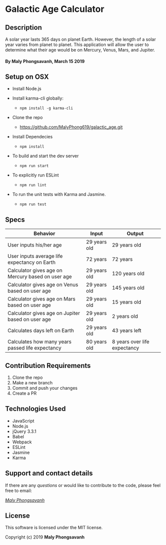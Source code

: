 # Galactic Age Calculator

## Description

A solar year lasts 365 days on planet Earth. However, the length of a solar year varies from planet to planet. This application will allow the user to determine what their age would be on Mercury, Venus, Mars, and Jupiter.

#### By Maly Phongsavanh, March 15 2019

## Setup on OSX

* Install Node.js
* Install karma-cli globally:
  * `npm install -g karma-cli`

* Clone the repo
  * https://github.com/MalyPhong619/galactic_age.git

* Install Dependecies
  * `npm install`

* To build and start the dev server
  * `npm run start`

* To explicitly run ESLint
  * `npm run lint`

* To run the unit tests with Karma and Jasmine.
  * `npm run test`



## Specs

| Behavior | Input | Output |
|--------|--------|--------|
| User inputs his/her age| 29 years old | 29 years old|
| User inputs average life expectancy on Earth | 72 years | 72 years |
| Calculator gives age on Mercury based on user age | 29 years old | 120 years old|
| Calculator gives age on Venus based on user age | 29 years old | 145 years old|
| Calculator gives age on Mars based on user age | 29 years old | 15 years old|
| Calculator gives age on Jupiter based on user age | 29 years old | 2 years old|
| Calculates days left on Earth | 29 years old | 43 years left|
| Calculates how many years passed life expectancy | 80 years old | 8 years over life expectancy|

## Contribution Requirements

1. Clone the repo
1. Make a new branch
1. Commit and push your changes
1. Create a PR

## Technologies Used

* JavaScript
* Node.js
* jQuery 3.3.1
* Babel
* Webpack
* ESLint
* Jasmine
* Karma

## Support and contact details

If there are any _questions_ or would like to contribute to the code, please feel free to email:

_[Maly Phongsavanh](mailto:phongsavanh619@icloud.com)_

## License

This software is licensed under the MIT license.

Copyright (c) 2019 **Maly Phongsavanh**

